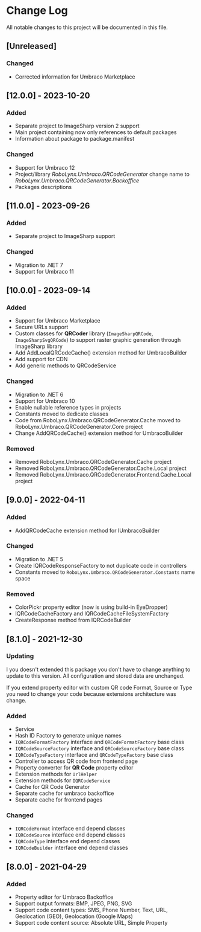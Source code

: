 
# Change Log
All notable changes to this project will be documented in this file.

## [Unreleased]

### Changed

- Corrected information for Umbraco Marketplace

## [12.0.0] - 2023-10-20

### Added 
    
- Separate project to ImageSharp version 2 support
- Main project containing now only references to default packages 
- Information about package to package.manifest

### Changed

- Support for Umbraco 12
- Project/library *RoboLynx.Umbraco.QRCodeGenerator* change name to *RoboLynx.Umbraco.QRCodeGenerator.Backoffice*
- Packages descriptions
 
## [11.0.0] - 2023-09-26

### Added

- Separate project to ImageSharp support

### Changed 

- Migration to .NET 7
- Support for Umbraco 11

## [10.0.0] - 2023-09-14

### Added

- Support for Umbraco Marketplace 
- Secure URLs support
- Custom classes for **QRCoder** library (`ImageSharpQRCode`, `ImageSharpSvgQRCode`) to support raster graphic generation through ImageSharp library
- Add AddLocalQRCodeCache() extension method for UmbracoBuilder
- Add support for CDN
- Add generic methods to QRCodeService

### Changed

- Migration to .NET 6
- Support for Umbraco 10
- Enable nullable reference types in projects
- Constants moved to dedicate classes
- Code from RoboLynx.Umbraco.QRCodeGenerator.Cache moved to RoboLynx.Umbraco.QRCodeGenerator.Core project 
- Change AddQRCodeCache() extension method for UmbracoBuilder

### Removed
- Removed RoboLynx.Umbraco.QRCodeGenerator.Cache project
- Removed RoboLynx.Umbraco.QRCodeGenerator.Cache.Local project
- Removed RoboLynx.Umbraco.QRCodeGenerator.Frontend.Cache.Local project
 
## [9.0.0] - 2022-04-11

### Added

- AddQRCodeCache extension method for IUmbracoBuilder

### Changed

- Migration to .NET 5
- Create IQRCodeResponseFactory to not duplicate code in controllers
- Constants moved to `RoboLynx.Umbraco.QRCodeGenerator.Constants` name space

### Removed

- ColorPickr property editor (now is using build-in EyeDropper)
- IQRCodeCacheFactory and IQRCodeCacheFileSystemFactory
- CreateResponse method from IQRCodeBuilder

## [8.1.0] - 2021-12-30

### Updating
  
I you doesn't extended this package you don't have to change anything to update to this version. All configuration and stored data are unchanged.

If you extend property editor with custom QR code Format, Source or Type you need to change your code because extensions architecture was change. 

### Added

- Service
- Hash ID Factory to generate unique names
- `IQRCodeFormatFactory` interface and `QRCodeFormatFactory` base class
- `IQRCodeSourceFactory` interface and `QRCodeSourceFactory` base class
- `IQRCodeTypeFactory` interface and `QRCodeTypeFactory` base class
- Controller to access QR code from frontend page
- Property converter for **QR Code** property editor
- Extension methods for `UrlHelper`
- Extension methods for `IQRCodeService`
- Cache for QR Code Generator
- Separate cache for umbraco backoffice
- Separate cache for frontend pages


### Changed
  
- `IQRCodeFormat` interface end depend classes
- `IQRCodeSource` interface end depend classes
- `IQRCodeType` interface end depend classes
- `IQRCodeBuilder` interface end depend classes
 
## [8.0.0] - 2021-04-29
 
### Added

- Property editor for Umbraco Backoffice
- Support output formats: BMP, JPEG, PNG, SVG
- Support code content types: SMS, Phone Number, Text, URL, Geolocation (GEO), Geolocation (Google Maps)
- Support code content source: Absolute URL, Simple Property




